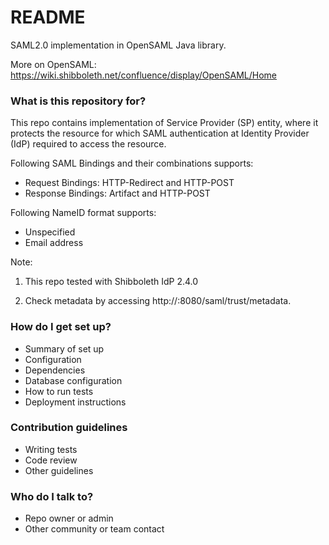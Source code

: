 # README #

<Under development>

SAML2.0 implementation in OpenSAML Java library.

More on OpenSAML: https://wiki.shibboleth.net/confluence/display/OpenSAML/Home



### What is this repository for? ###

This repo contains implementation of Service Provider (SP) entity, where it protects the resource for which SAML authentication at Identity Provider (IdP) required to access the resource.

Following SAML Bindings and their combinations supports:
 - Request Bindings:  HTTP-Redirect and HTTP-POST
 - Response Bindings: Artifact and HTTP-POST

Following NameID format supports:
 - Unspecified 
 - Email address

Note:
1. This repo tested with Shibboleth IdP 2.4.0

2. Check metadata by accessing http://<hostname>:8080/saml/trust/metadata.


### How do I get set up? ###

* Summary of set up
* Configuration
* Dependencies
* Database configuration
* How to run tests
* Deployment instructions

### Contribution guidelines ###

* Writing tests
* Code review
* Other guidelines

### Who do I talk to? ###

* Repo owner or admin
* Other community or team contact
